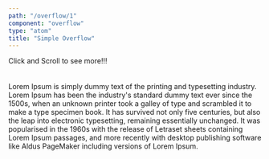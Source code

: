 ```yaml
---
path: "/overflow/1"
component: "overflow"
type: "atom"
title: "Simple Overflow"
---
```

<Box>
  <Card
    p={2}
    border="2px dotted cyan"
  >
    <Overflow
      height="50px"
      o="scroll"
    >
      Click and Scroll to see more!!!
      <br /><br /><br />
      Lorem Ipsum is simply dummy text of the printing and typesetting industry. Lorem Ipsum has been the industry's standard dummy text ever since the 1500s, when an unknown printer took a galley of type and scrambled it to make a type specimen book. It has survived not only five centuries, but also the leap into electronic typesetting, remaining essentially unchanged. It was popularised in the 1960s with the release of Letraset sheets containing Lorem Ipsum passages, and more recently with desktop publishing software like Aldus PageMaker including versions of Lorem Ipsum.
    </Overflow>
  </Card>
</Box>

